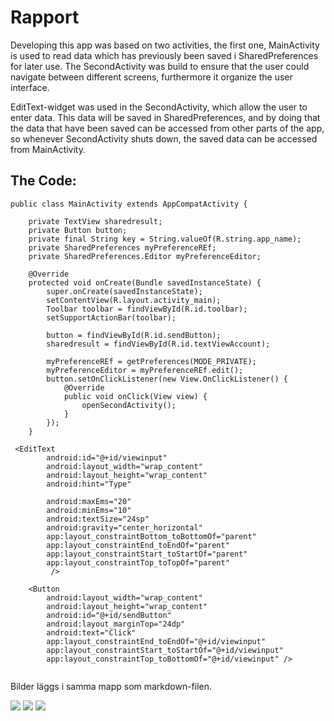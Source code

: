 
# Rapport

Developing this app was based on two activities, the first one, MainActivity is used to read 
data which has previously been saved i SharedPreferences for later use. The SecondActivity was
build to ensure that the user could navigate between different screens, furthermore it organize 
the user interface.

EditText-widget was used in the SecondActivity, which allow the user
to enter data. This data will be saved in SharedPreferences, and by doing that the data
that have been saved can be accessed from other parts of the app, so whenever SecondActivity
shuts down, the saved data can be accessed from MainActivity.


## The Code:


```
public class MainActivity extends AppCompatActivity {

    private TextView sharedresult;
    private Button button;
    private final String key = String.valueOf(R.string.app_name);
    private SharedPreferences myPreferenceREf;
    private SharedPreferences.Editor myPreferenceEditor;

    @Override
    protected void onCreate(Bundle savedInstanceState) {
        super.onCreate(savedInstanceState);
        setContentView(R.layout.activity_main);
        Toolbar toolbar = findViewById(R.id.toolbar);
        setSupportActionBar(toolbar);

        button = findViewById(R.id.sendButton);
        sharedresult = findViewById(R.id.textViewAccount);

        myPreferenceREf = getPreferences(MODE_PRIVATE);
        myPreferenceEditor = myPreferenceREf.edit();
        button.setOnClickListener(new View.OnClickListener() {
            @Override
            public void onClick(View view) {
                openSecondActivity();
            }
        });
    }

```
```
 <EditText
        android:id="@+id/viewinput"
        android:layout_width="wrap_content"
        android:layout_height="wrap_content"
        android:hint="Type"

        android:maxEms="20"
        android:minEms="10"
        android:textSize="24sp"
        android:gravity="center_horizontal"
        app:layout_constraintBottom_toBottomOf="parent"
        app:layout_constraintEnd_toEndOf="parent"
        app:layout_constraintStart_toStartOf="parent"
        app:layout_constraintTop_toTopOf="parent"
         />

    <Button
        android:layout_width="wrap_content"
        android:layout_height="wrap_content"
        android:id="@+id/sendButton"
        android:layout_marginTop="24dp"
        android:text="Click"
        app:layout_constraintEnd_toEndOf="@+id/viewinput"
        app:layout_constraintStart_toStartOf="@+id/viewinput"
        app:layout_constraintTop_toBottomOf="@+id/viewinput" />


```

Bilder läggs i samma mapp som markdown-filen.

![](Screenshot_20241025_105705.png)
![](Screenshot_20241025_105743.png)
![](Screenshot_20241025_105758.png)